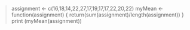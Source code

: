 > assignment <- c(16,18,14,22,27,17,19,17,17,22,20,22)
> myMean <- function(assignment) { 
   return(sum(assignment)/length(assignment)) 
   }
> print (myMean(assignment))
